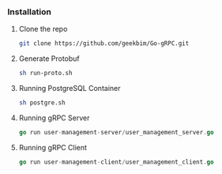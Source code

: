 ### Installation

1. Clone the repo
   ```sh
   git clone https://github.com/geekbim/Go-gRPC.git
   ```
2. Generate Protobuf
   ```sh
   sh run-proto.sh
   ```
3. Running PostgreSQL Container
   ```sh
   sh postgre.sh
   ```
4. Running gRPC Server
   ```go
   go run user-management-server/user_management_server.go
   ```
5. Running gRPC Client
   ```go
   go run user-management-client/user_management_client.go
   ```
